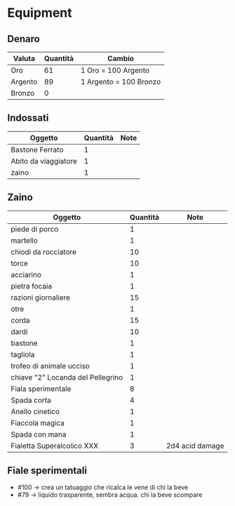 # Equipment

## Denaro

| Valuta   | Quantità | Cambio                 |
| -------- | -------- | ---------------------- |
| Oro      | 61       | 1 Oro = 100 Argento    |
| Argento  | 89       | 1 Argento = 100 Bronzo |
| Bronzo   | 0        |                        |

## Indossati

| Oggetto                            | Quantità | Note                                   |
| ---------------------------------- | -------- | -------------------------------------- |
| Bastone Ferrato                    | 1        |                                        |
| Abito da viaggiatore               | 1        |                                        |
| zaino                              | 1        |                                        |

## Zaino

| Oggetto                            | Quantità | Note                                   |
| ---------------------------------- | -------- | -------------------------------------- |
| piede di porco                     | 1        |                                        |
| martello                           | 1        |                                        |
| chiodi da rocciatore               | 10       |                                        |
| torce                              | 10       |                                        |
| acciarino                          | 1        |                                        |
| pietra focaia                      | 1        |                                        |
| razioni giornaliere                | 15       |                                        |
| otre                               | 1        |                                        |
| corda                              | 15       |                                        |
| dardi                              | 10       |                                        |
| bastone                            | 1        |                                        |
| tagliola                           | 1        |                                        |
| trofeo di animale ucciso           | 1        |                                        |
| chiave "2" Locanda del Pellegrino  | 1        |                                        |
| Fiala sperimentale                 | 8        |                                        |
| Spada corta                        | 4        |                                        |
| Anello cinetico                    | 1        |                                        |
| Fiaccola magica                    | 1        |                                        |
| Spada con mana                     | 1        |                                        |
| Fialetta Superalcolico XXX         | 3        | 2d4 acid damage                        |

## Fiale sperimentali

- #100 &rarr; crea un tatuaggio che ricalca le vene di chi la beve
- #79 &rarr; liquido trasparente, sembra acqua. chi la beve scompare